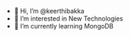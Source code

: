 - 👋 Hi, I’m @keerthibakka
- 👀 I’m interested in New Technologies
- 🌱 I’m currently learning MongoDB

<!---
keerthibakka/keerthibakka is a ✨ special ✨ repository because its `README.md` (this file) appears on your GitHub profile.
You can click the Preview link to take a look at your changes.
--->
